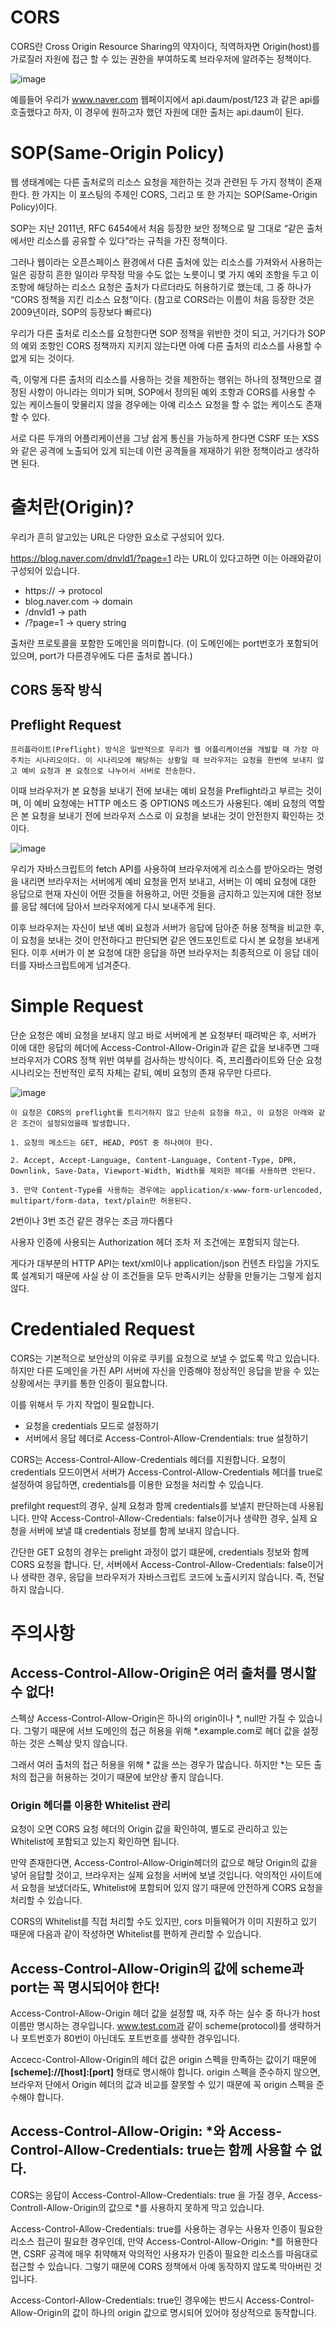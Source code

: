 # CORS
CORS란 Cross Origin Resource Sharing의 약자이다, 직역하자면 Origin(host)를 가로질러 자원에 접근 할 수 있는 권한을 부여하도록 브라우저에 알려주는 정책이다.

![image](https://postfiles.pstatic.net/MjAyMDA3MjNfMjMz/MDAxNTk1NTAyMDI0Mzc5.iQeMBiMEaCVoCs7m6f49p4D9X6SH2bF3GZsg6esA9kQg.g-0fOK6v7tB-RE3XrIHnviFKA8mljSxtwSelJs9HvtUg.PNG.dnvld1/image.png?type=w773)

예를들어 우리가 www.naver.com 웹페이지에서 api.daum/post/123 과 같은 api를 호출했다고 하자, 이 경우에 원하고자 했던 자원에 대한 출처는 api.daum이 된다.


# SOP(Same-Origin Policy)

웹 생태계에는 다른 출처로의 리소스 요청을 제한하는 것과 관련된 두 가지 정책이 존재한다. 한 가지는 이 포스팅의 주제인 CORS, 그리고 또 한 가지는 SOP(Same-Origin Policy)이다.

SOP는 지난 2011년, RFC 6454에서 처음 등장한 보안 정책으로 말 그대로 “같은 출처에서만 리소스를 공유할 수 있다”라는 규칙을 가진 정책이다.

그러나 웹이라는 오픈스페이스 환경에서 다른 출처에 있는 리소스를 가져와서 사용하는 일은 굉장히 흔한 일이라 무작정 막을 수도 없는 노릇이니 몇 가지 예외 조항을 두고 이 조항에 해당하는 리소스 요청은 출처가 다르더라도 허용하기로 했는데, 그 중 하나가 “CORS 정책을 지킨 리소스 요청”이다. (참고로 CORS라는 이름이 처음 등장한 것은 2009년이라, SOP의 등장보다 빠르다)

우리가 다른 출처로 리소스를 요청한다면 SOP 정책을 위반한 것이 되고, 거기다가 SOP의 예외 조항인 CORS 정책까지 지키지 않는다면 아예 다른 출처의 리소스를 사용할 수 없게 되는 것이다.

즉, 이렇게 다른 출처의 리소스를 사용하는 것을 제한하는 행위는 하나의 정책만으로 결정된 사항이 아니라는 의미가 되며, SOP에서 정의된 예외 조항과 CORS를 사용할 수 있는 케이스들이 맞물리지 않을 경우에는 아예 리소스 요청을 할 수 없는 케이스도 존재할 수 있다.

서로 다른 두개의 어플리케이션을 그냥 쉽게 통신을 가능하게 한다면 CSRF 또는 XSS 와 같은 공격에 노출되어 있게 되는데 이런 공격들을 제재하기 위한 정책이라고 생각하면 된다.

# 출처란(Origin)?
우리가 흔히 알고있는 URL은 다양한 요소로 구성되어 있다.

https://blog.naver.com/dnvld1/?page=1 라는 URL이 있다고하면 이는 아래와같이 구성되어 있습니다.
- https:// -> protocol
- blog.naver.com -> domain
- /dnvld1 -> path
- /?page=1 -> query string

출처란 프로토콜을 포함한 도메인을 의미합니다. (이 도메인에는 port번호가 포함되어 있으며, port가 다른경우에도 다른 출처로 봅니다.)

## CORS 동작 방식

## Preflight Request
```
프리플라이트(Preflight) 방식은 일반적으로 우리가 웹 어플리케이션을 개발할 때 가장 마주치는 시나리오이다. 이 시나리오에 해당하는 상황일 때 브라우저는 요청을 한번에 보내지 않고 예비 요청과 본 요청으로 나누어서 서버로 전송한다.
```

이때 브라우저가 본 요청을 보내기 전에 보내는 예비 요청을 Preflight라고 부르는 것이며, 이 예비 요청에는 HTTP 메소드 중 OPTIONS 메소드가 사용된다. 예비 요청의 역할은 본 요청을 보내기 전에 브라우저 스스로 이 요청을 보내는 것이 안전한지 확인하는 것이다.

![image](https://evan-moon.github.io/static/c86699252752391939dc68f8f9a860bf/6af66/cors-preflight.png)

우리가 자바스크립트의 fetch API를 사용하여 브라우저에게 리소스를 받아오라는 명령을 내리면 브라우저는 서버에게 예비 요청을 먼저 보내고, 서버는 이 예비 요청에 대한 응답으로 현재 자신이 어떤 것들을 허용하고, 어떤 것들을 금지하고 있는지에 대한 정보를 응답 헤더에 담아서 브라우저에게 다시 보내주게 된다.

이후 브라우저는 자신이 보낸 예비 요청과 서버가 응답에 담아준 허용 정책을 비교한 후, 이 요청을 보내는 것이 안전하다고 판단되면 같은 엔드포인트로 다시 본 요청을 보내게 된다. 이후 서버가 이 본 요청에 대한 응답을 하면 브라우저는 최종적으로 이 응답 데이터를 자바스크립트에게 넘겨준다.

# Simple Request

단순 요청은 예비 요청을 보내지 않고 바로 서버에게 본 요청부터 때려박은 후, 서버가 이에 대한 응답의 헤더에 Access-Control-Allow-Origin과 같은 값을 보내주면 그때 브라우저가 CORS 정책 위반 여부를 검사하는 방식이다. 즉, 프리플라이트와 단순 요청 시나리오는 전반적인 로직 자체는 같되, 예비 요청의 존재 유무만 다르다.

![image](https://evan-moon.github.io/static/d8ed6519e305c807c687032ff61240f8/6af66/simple-request.png)

```
이 요청은 CORS의 preflight를 트리거하지 않고 단순히 요청을 하고, 이 요청은 아래와 같은 조건이 설정되었을때 발생합니다.

1. 요청의 메소드는 GET, HEAD, POST 중 하나여야 한다.

2. Accept, Accept-Language, Content-Language, Content-Type, DPR, Downlink, Save-Data, Viewport-Width, Width를 제외한 헤더를 사용하면 안된다.

3. 만약 Content-Type를 사용하는 경우에는 application/x-www-form-urlencoded, multipart/form-data, text/plain만 허용된다.
```
2번이나 3번 조건 같은 경우는 조금 까다롭다

사용자 인증에 사용되는 Authorization 헤더 조차 저 조건에는 포함되지 않는다.

게다가 대부분의 HTTP API는 text/xml이나 application/json 컨텐츠 타입을 가지도록 설계되기 때문에 사실 상 이 조건들을 모두 만족시키는 상황을 만들기는 그렇게 쉽지 않다.

# Credentialed Request

CORS는 기본적으로 보안상의 이유로 쿠키를 요청으로 보낼 수 없도록 막고 있습니다. 하지만 다른 도메인을 가진 API 서버에 자신을 인증해야 정상적인 응답을 받을 수 있는 상황에서는 쿠키를 통한 인증이 필요합니다.

이를 위해서 두 가지 작업이 필요합니다.

- 요청을 credentials 모드로 설정하기
- 서버에서 응답 헤더로 Access-Control-Allow-Crendentials: true 설정하기

CORS는 Access-Control-Allow-Credentials 헤더를 지원합니다. 요청이 credentials 모드이면서 서버가 Access-Control-Allow-Credentials 헤더를 true로 설정하여 응답하면, credentials를 이용한 요청을 처리할 수 있습니다.

prefilght request의 경우, 실제 요청과 함께 credentials를 보낼지 판단하는데 사용됩니다. 만약 Access-Control-Allow-Credentials: false이거나 생략한 경우, 실제 요청을 서버에 보낼 떄 credentials 정보를 함께 보내지 않습니다.

간단한 GET 요청의 경우는 prelight 과정이 없기 떄문에, credentials 정보와 함께 CORS 요청을 합니다. 단, 서버에서 Access-Control-Allow-Credentials: false이거나 생략한 경우, 응답을 브라우저가 자바스크립트 코드에 노출시키지 않습니다. 즉, 전달하지 않습니다.

# 주의사항

## Access-Control-Allow-Origin은 여러 출처를 명시할 수 없다!

스펙상 Access-Control-Allow-Origin은 하나의 origin이나 *, null만 가질 수 있습니다. 그렇기 때문에 서브 도메인의 접근 허용을 위해 *.example.com로 헤더 값을 설정하는 것은 스펙상 맞지 않습니다.

그래서 여러 출처의 접근 허용을 위해 * 값을 쓰는 경우가 많습니다. 하지만 *는 모든 출처의 접근을 허용하는 것이기 때문에 보안상 좋지 않습니다. 

### Origin 헤더를 이용한 Whitelist 관리
요청이 오면 CORS 요청 헤더의 Origin 값을 확인하여, 별도로 관리하고 있는 Whitelist에 포함되고 있는지 확인하면 됩니다.

만약 존재한다면, Access-Control-Allow-Origin헤더의 값으로 해당 Origin의 값을 넣어 응답할 것이고, 브라우저는 실제 요청을 서버에 보낼 것입니다. 악의적인 사이트에서 요청을 보냈더라도, Whitelist에 포함되어 있지 않기 때문에 안전하게 CORS 요청을 처리할 수 있습니다.

CORS의 Whitelist를 직접 처리할 수도 있지만, cors 미들웨어가 이미 지원하고 있기 때문에 다음과 같이 작성하면 Whitelist를 편하게 관리할 수 있습니다.


## Access-Control-Allow-Origin의 값에 scheme과 port는 꼭 명시되어야 한다!

Access-Control-Allow-Origin 헤더 값을 설정할 때, 자주 하는 실수 중 하나가 host 이름만 명시하는 경우입니다. www.test.com과 같이 scheme(protocol)를 생략하거나 포트번호가 80번이 아닌데도 포트번호를 생략한 경우입니다.

Accecc-Control-Allow-Origin의 헤더 값은 origin 스펙을 만족하는 값이기 때문에 **[scheme]://[host]:[port]** 형태로 명시해야 합니다. origin 스펙을 준수하지 않으면, 브라우저 단에서 Origin 헤더의 값과 비교를 잘못할 수 있기 때문에 꼭 origin 스펙을 준수해야 합니다.


## Access-Control-Allow-Origin: *와 Access-Control-Allow-Credentials: true는 함께 사용할 수 없다.

CORS는 응답이 Access-Control-Allow-Credentials: true 을 가질 경우, Access-Controll-Allow-Origin의 값으로 *를 사용하지 못하게 막고 있습니다.

Access-Control-Allow-Credentials: true를 사용하는 경우는 사용자 인증이 필요한 리소스 접근이 필요한 경우인데, 만약 Access-Control-Allow-Origin: *를 허용한다면, CSRF 공격에 매우 취약해져 악의적인 사용자가 인증이 필요한 리소스를 마음대로 접근할 수 있습니다. 그렇기 때문에 CORS 정책에서 아예 동작하지 않도록 막아버린 것입니다.

Access-Contorl-Allow-Credentials: true인 경우에는 반드시 Access-Control-Allow-Origin의 값이 하나의 origin 값으로 명시되어 있어야 정상적으로 동작합니다.
